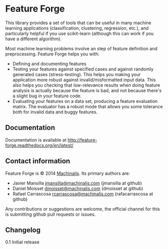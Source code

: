 # Feature Forge

This library provides a set of tools that can be useful in many machine
learning applications (classification, clustering, regression, etc.), and
particularly helpful if you use scikit-learn (although this can work if
you have a different algorithm).

Most machine learning problems involve an step of feature definition and
preprocessing. Feature Forge helps you with:

 * Defining and documenting features
 * Testing your features against specified cases and against randomly generated
   cases (stress-testing). This helps you making your application more robust
   against invalid/misformatted input data. This also helps you checking that
   low-relevance results when doing feature analysis is actually because the
   feature is bad, and not because there's a slight bug in your feature code.
 * Evaluating your features on a data set, producing a feature evaluation
   matrix. The evaluator has a robust mode that allows you some tolerance both
   for invalid data and buggy features.

## Documentation

Documentation is available at http://feature-forge.readthedocs.org/en/latest/

## Contact information

Feature Forge is © 2014 [Machinalis](http://www.machinalis.com/). Its primary
authors are:

 * Javier Mansilla <jmansilla@machinalis.com> (jmansilla at github)
 * Daniel Moisset <dmoisset@machinalis.com> (dmoisset at github)
 * Rafael Carrascosa <rcarrascosa@machinalis.com> (rafacarrascosa at github)

Any contributions or suggestions are welcome, the official channel for this is
submitting github pull requests or issues.

## Changelog

0.1 Initial release
